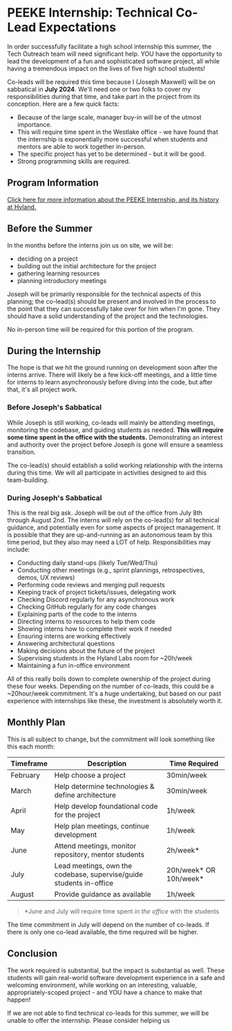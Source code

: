 # PEEKE Internship: Technical Co-Lead Expectations
In order successfully facilitate a high school internship this summer, the Tech Outreach team will need significant help. YOU have the opportunity to lead the development of a fun and sophisticated software project, all while having a tremendous impact on the lives of five high school students!

Co-leads will be required this time because I (Joseph Maxwell) will be on sabbatical in **July 2024**. We'll need one or two folks to cover my responsibilities during that time, and take part in the project from its conception. Here are a few quick facts:

- Because of the large scale, manager buy-in will be of the utmost importance.
- This will require time spent in the Westlake office - we have found that the internship is exponentially more successful when students and mentors are able to work together in-person.
- The specific project has yet to be determined - but it will be good.
- Strong programming skills are required.

## Program Information
[Click here for more information about the PEEKE Internship, and its history at Hyland.](ProgramInformation.md)

## Before the Summer
In the months before the interns join us on site, we will be:

- deciding on a project
- building out the initial architecture for the project
- gathering learning resources
- planning introductory meetings

Joseph will be primarily responsible for the technical aspects of this planning; the co-lead(s) should be present and involved in the process to the point that they can successfully take over for him when I'm gone. They should have a solid understanding of the project and the technologies.

No in-person time will be required for this portion of the program.

## During the Internship
The hope is that we hit the ground running on development soon after the interns arrive. There will likely be a few kick-off meetings, and a little time for interns to learn asynchronously before diving into the code, but after that, it's all project work.

### Before Joseph's Sabbatical
While Joseph is still working, co-leads will mainly be attending meetings, monitoring the codebase, and guiding students as needed. **This will require some time spent in the office with the students.** Demonstrating an interest and authority over the project before Joseph is gone will ensure a seamless transition.

The co-lead(s) should establish a solid working relationship with the interns during this time. We will all participate in activities designed to aid this team-building.

### During Joseph's Sabbatical
This is the real big ask. Joseph will be out of the office from July 8th through August 2nd. The interns will rely on the co-lead(s) for all technical guidance, and potentially even for some aspects of project management. It is possible that they are up-and-running as an autonomous team by this time period, but they also may need a LOT of help. Responsibilities may include:

- Conducting daily stand-ups (likely Tue/Wed/Thu)
- Conducting other meetings (e.g., sprint plannings, retrospectives, demos, UX reviews)
- Performing code reviews and merging pull requests
- Keeping track of project tickets/issues, delegating work
- Checking Discord regularly for any asynchronous work
- Checking GitHub regularly for any code changes
- Explaining parts of the code to the interns
- Directing interns to resources to help them code
- Showing interns how to complete their work if needed
- Ensuring interns are working effectively
- Answering architectural questions
- Making decisions about the future of the project
- Supervising students in the Hyland Labs room for ~20h/week
- Maintaining a fun in-office environment

All of this really boils down to complete ownership of the project during these four weeks. Depending on the number of co-leads, this could be a ~20hour/week commitment. It's a huge undertaking, but based on our past experience with internships like these, the investment is absolutely worth it.

## Monthly Plan
This is all subject to change, but the commitment will look something like this each month:

| Timeframe | Description | Time Required |
|-|-|-|
| February | Help choose a project | 30min/week |
| March | Help determine technologies & define architecture | 30min/week |
| April | Help develop foundational code for the project | 1h/week |
| May | Help plan meetings, continue development | 1h/week |
| June | Attend meetings, monitor repository, mentor students | 2h/week* |
| July | Lead meetings, own the codebase, supervise/guide students in-office | 20h/week* OR 10h/week* |
| August | Provide guidance as available | 1h/week |

>*June and July will require time spent _in the office_ with the students

The time commitment in July will depend on the number of co-leads. If there is only one co-lead available, the time required will be higher.

## Conclusion
The work required is substantial, but the impact is substantial as well. These students will gain real-world software development experience in a safe and welcoming environment, while working on an interesting, valuable, appropriately-scoped project - and YOU have a chance to make that happen!

If we are not able to find technical co-leads for this summer, we will be unable to offer the internship. Please consider helping us 
